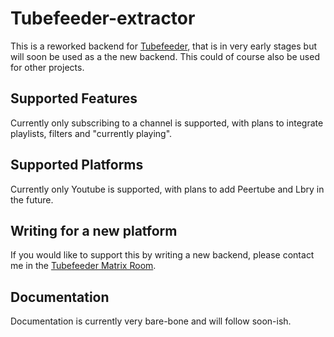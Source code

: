 # Tubefeeder-extractor

This is a reworked backend for [Tubefeeder](https://github.com/Schmiddiii/Tubefeeder), that is in very early stages but will soon be used as a the new backend.
This could of course also be used for other projects.

## Supported Features

Currently only subscribing to a channel is supported, with plans to integrate playlists, filters and "currently playing".

## Supported Platforms

Currently only Youtube is supported, with plans to add Peertube and Lbry in the future.

## Writing for a new platform

If you would like to support this by writing a new backend, please contact me in the [Tubefeeder Matrix Room](https://matrix.to/#/%23tubefeeder:matrix.org?via=matrix.org).

## Documentation

Documentation is currently very bare-bone and will follow soon-ish.
